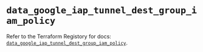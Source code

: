 # `data_google_iap_tunnel_dest_group_iam_policy`

Refer to the Terraform Registory for docs: [`data_google_iap_tunnel_dest_group_iam_policy`](https://registry.terraform.io/providers/hashicorp/google-beta/5.29.0/docs/data-sources/google_iap_tunnel_dest_group_iam_policy).
